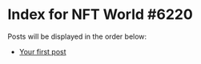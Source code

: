 # Index for NFT World #6220
Posts will be displayed in the order below:

- [Your first post](./001-first.md)

